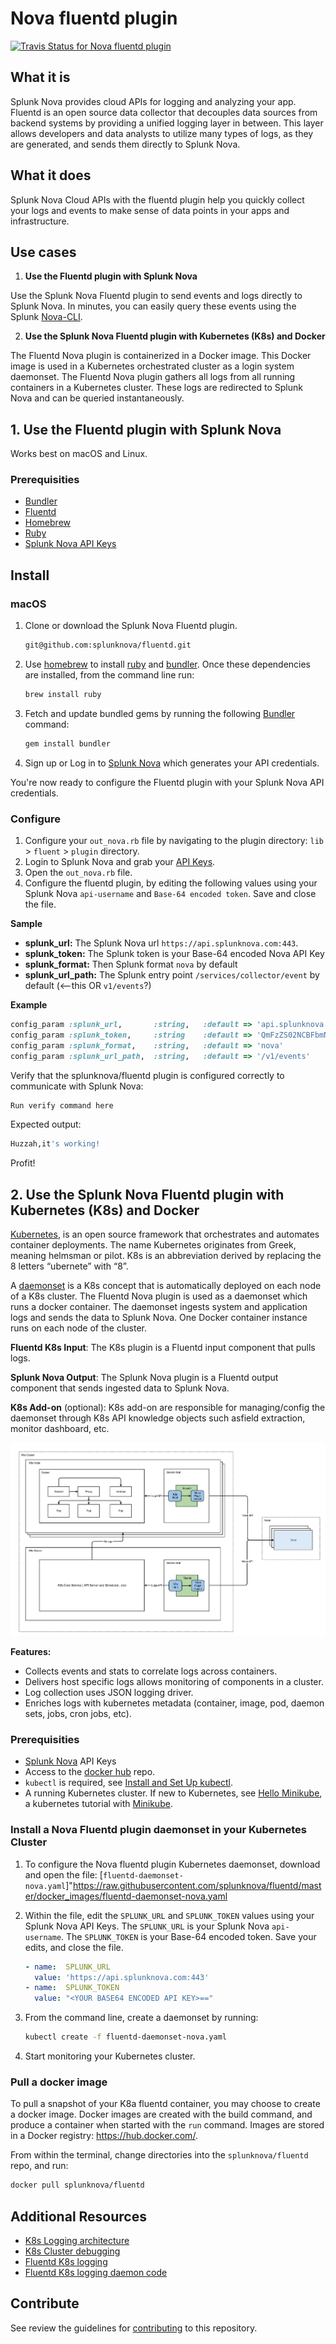 # Nova fluentd plugin

[![Travis Status for Nova fluentd plugin](https://travis-ci.org/splunknova/fluentd.svg?branch=master)](https://travis-ci.org/splunknova/fluentd)

## What it is

Splunk Nova provides cloud APIs for logging and analyzing your app. Fluentd is an open source data collector that decouples data sources from backend systems by providing a unified logging layer in between. This layer allows developers and data analysts to utilize many types of logs, as they are generated, and sends them directly to Splunk Nova.

## What it does

Splunk Nova Cloud APIs with the fluentd plugin help you quickly collect your logs and events to make sense of data points in your apps and infrastructure.

## Use cases

1. **Use the Fluentd plugin with Splunk Nova**

Use the Splunk Nova Fluentd plugin to send events and logs directly to Splunk Nova. In minutes, you can easily query these events using the Splunk [Nova-CLI].

2. **Use the Splunk Nova Fluentd plugin with Kubernetes (K8s) and Docker**

The Fluentd Nova plugin is containerized in a Docker image. This Docker image is used in a Kubernetes orchestrated cluster as a login system daemonset. The Fluentd Nova plugin gathers all logs from all running containers in a Kubernetes cluster. These logs are redirected to Splunk Nova and can be queried instantaneously.

## 1. Use the Fluentd plugin with Splunk Nova

Works best on macOS and Linux.

### Prerequisities

- [Bundler]
- [Fluentd]
- [Homebrew]
- [Ruby]
- [Splunk Nova API Keys][nova]

## Install

### macOS

1. Clone or download the Splunk Nova Fluentd plugin.

    ```bash
    git@github.com:splunknova/fluentd.git
    ```
1. Use [homebrew] to install [ruby] and [bundler]. Once these dependencies are installed, from the command line run:

   ```bash
   brew install ruby
   ```

1. Fetch and update bundled gems by running the following [Bundler](http://bundler.io/) command:
   ```bash
   gem install bundler
   ```

1. Sign up or Log in to [Splunk Nova][nova] which generates your API credentials.

You're now ready to configure the Fluentd plugin with your Splunk Nova API credentials.

### Configure

1. Configure your  `out_nova.rb` file by navigating to the plugin directory: `lib` > `fluent` > `plugin` directory.
1. Login to Splunk Nova and grab your [API Keys][apikeys].
1. Open the `out_nova.rb` file.
1. Configure the fluentd plugin, by editing the following values using your Splunk Nova `api-username` and `Base-64 encoded token`. Save and close the file.

**Sample**
* **splunk_url:** The Splunk Nova url `https://api.splunknova.com:443`.
* **splunk_token:** The Splunk token is your Base-64 encoded Nova API Key
* **splunk_format:** Then Splunk format `nova` by default
* **splunk_url_path:** The Splunk entry point `/services/collector/event` by default (<--this OR `v1/events`?)

**Example**

```ruby
config_param :splunk_url,       :string,   :default => 'api.splunknova.com:443'
config_param :splunk_token,     :string    :default => 'QmFzZS02NCBFbmNvZGVkIFNwbHVuayBOb3ZhIEFQSSBLZXk='
config_param :splunk_format,    :string,   :default => 'nova'
config_param :splunk_url_path,  :string,   :default => '/v1/events'
```

Verify that the splunknova/fluentd plugin is configured correctly to communicate with Splunk Nova:

```bash
Run verify command here
```

Expected output:

```bash
Huzzah,it's working!
```

Profit!

## 2. Use the Splunk Nova Fluentd plugin with Kubernetes (K8s) and Docker

[Kubernetes], is an open source framework that orchestrates and automates container deployments. The name Kubernetes originates from Greek, meaning helmsman or pilot. K8s is an abbreviation derived by replacing the 8 letters “ubernete” with “8”.

A [daemonset] is a K8s concept that is automatically deployed on each node of a K8s cluster. The Fluentd Nova plugin is used as a daemonset which runs a docker container. The daemonset ingests system and application logs and sends the data to Splunk Nova. One Docker container instance runs on each node of the cluster.

**Fluentd K8s Input**: The K8s plugin is a Fluentd input component that pulls logs.

**Splunk Nova Output**: The Splunk Nova plugin is a Fluentd output component that sends ingested data to Splunk Nova.

**K8s Add-on** (optional): K8s add-on are responsible for managing/config the daemonset through K8s API knowledge objects such asfield extraction, monitor dashboard, etc.

![Fluentd Nova K8s flow](/images/FluentdNovaflowK8s.png)

**Features:**

- Collects events and stats to correlate logs across containers.
- Delivers host specific logs allows monitoring of components in a cluster.
- Log collection uses JSON logging driver.
- Enriches logs with kubernetes metadata (container, image, pod, daemon sets, jobs, cron jobs, etc).

### Prerequisities

- [Splunk Nova][nova] API Keys
- Access to the [docker hub][dhub] repo.
- `kubectl` is required, see [Install and Set Up kubectl](http://kubernetes.io/docs/user-guide/prereqs/).
- A running Kubernetes cluster. If new to Kubernetes, see [Hello Minikube][hello], a kubernetes tutorial with [Minikube].

### Install a Nova Fluentd plugin daemonset in your Kubernetes Cluster

1. To configure the Nova fluentd plugin Kubernetes daemonset, download and open the file: [`fluentd-daemonset-nova.yaml`]"https://raw.githubusercontent.com/splunknova/fluentd/master/docker_images/fluentd-daemonset-nova.yaml

1. Within the file, edit the `SPLUNK_URL` and `SPLUNK_TOKEN` values using your Splunk Nova API Keys. The `SPLUNK_URL` is your Splunk Nova `api-username`. The `SPLUNK_TOKEN` is your Base-64 encoded token. Save your edits, and close the file.

    ```yaml
    - name:  SPLUNK_URL
      value: 'https://api.splunknova.com:443'
    - name:  SPLUNK_TOKEN
      value: "<YOUR BASE64 ENCODED API KEY>=="
    ```

1. From the command line, create a daemonset by running:

     ```bash
    kubectl create -f fluentd-daemonset-nova.yaml
     ```

1. Start monitoring your Kubernetes cluster.


### Pull a docker image

<!-- TODO: docker run command-->

To pull a snapshot of your K8a fluentd container, you may choose to create a docker image. Docker images are created with the build command, and produce a container when started with the `run` command. Images are stored in a Docker registry: https://hub.docker.com/.

From within the terminal, change directories into the   `splunknova/fluentd` repo, and run:

```bash
docker pull splunknova/fluentd
```

## Additional Resources

- [K8s Logging architecture](https://kubernetes.io/docs/concepts/cluster-administration/logging/)
- [K8s Cluster debugging](https://kubernetes.io/docs/tasks/debug-application-cluster/debug-cluster/)
- [Fluentd K8s logging](https://docs.fluentd.org/v0.12/articles/kubernetes-fluentd)
- [Fluentd K8s logging daemon code](https://github.com/fluent/fluentd-kubernetes-daemonset)

## Contribute

See review the guidelines for [contributing] to this repository.

[apikeys]: https://www.splunknova.com/apikeys
[bundler]: http://bundler.io/
[contributing]: https://github.com/splunknova/fluentd/blob/master/Contributing.md
[daemonset]: https://kubernetes.io/docs/concepts/workloads/controllers/daemonset/
[dhub]: https://hub.docker.com/
[dockerkub]: https://www.docker.com/kubernetes
[fluentd]: https://www.fluentd.org/
[hello]: https://kubernetes.io/docs/tutorials/stateless-application/hello-minikube/
[homebrew]: https://brew.sh/
[kops]: https://github.com/kubernetes/kops
[kubernetes]: https://kubernetes.io/
[minikube]: https://kubernetes.io/docs/getting-started-guides/minikube/
[nova]: https://www.splunknova.com/
[nova-cli]: https://github.com/splunknova/nova-cli
[ruby]: https://www.ruby-lang.org/en/downloads/
